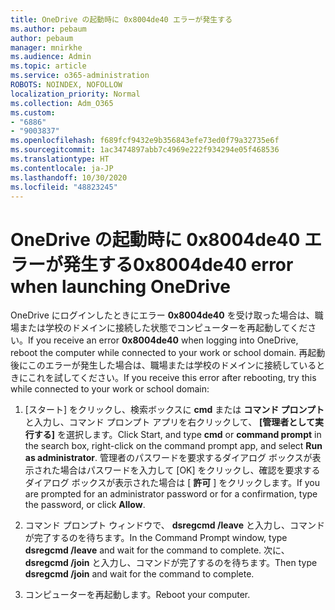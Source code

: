 ```yaml
---
title: OneDrive の起動時に 0x8004de40 エラーが発生する
ms.author: pebaum
author: pebaum
manager: mnirkhe
ms.audience: Admin
ms.topic: article
ms.service: o365-administration
ROBOTS: NOINDEX, NOFOLLOW
localization_priority: Normal
ms.collection: Adm_O365
ms.custom:
- "6886"
- "9003837"
ms.openlocfilehash: f689fcf9432e9b356843efe73ed0f79a32735e6f
ms.sourcegitcommit: 1ac3474897abb7c4969e222f934294e05f468536
ms.translationtype: HT
ms.contentlocale: ja-JP
ms.lasthandoff: 10/30/2020
ms.locfileid: "48823245"
---
```

# <a name="0x8004de40-error-when-launching-onedrive"></a><span data-ttu-id="b6faf-102">OneDrive の起動時に 0x8004de40 エラーが発生する</span><span class="sxs-lookup"><span data-stu-id="b6faf-102">0x8004de40 error when launching OneDrive</span></span>

<span data-ttu-id="b6faf-103">OneDrive にログインしたときにエラー **0x8004de40** を受け取った場合は、職場または学校のドメインに接続した状態でコンピューターを再起動してください。</span><span class="sxs-lookup"><span data-stu-id="b6faf-103">If you receive an error **0x8004de40** when  logging into OneDrive, reboot the computer while connected to your work or school domain.</span></span> <span data-ttu-id="b6faf-104">再起動後にこのエラーが発生した場合は、職場または学校のドメインに接続しているときにこれを試してください。</span><span class="sxs-lookup"><span data-stu-id="b6faf-104">If you receive this error after rebooting, try this while connected to your work or school domain:</span></span>

1. <span data-ttu-id="b6faf-105">[スタート] をクリックし、検索ボックスに **cmd** または **コマンド プロンプト** と入力し、コマンド プロンプト アプリを右クリックして、 **[管理者として実行する]** を選択します。</span><span class="sxs-lookup"><span data-stu-id="b6faf-105">Click Start, and type **cmd** or **command prompt**  in the search  box, right-click on the command prompt app, and select  **Run as administrator**.</span></span> <span data-ttu-id="b6faf-106">管理者のパスワードを要求するダイアログ ボックスが表示された場合はパスワードを入力して [OK] をクリックし、確認を要求するダイアログ ボックスが表示された場合は [ **許可** ] をクリックします。</span><span class="sxs-lookup"><span data-stu-id="b6faf-106">If you are prompted for an administrator password or for a confirmation, type the password, or click **Allow**.</span></span>  

2. <span data-ttu-id="b6faf-107">コマンド プロンプト ウィンドウで、 **dsregcmd /leave** と入力し、コマンドが完了するのを待ちます。</span><span class="sxs-lookup"><span data-stu-id="b6faf-107">In the Command Prompt window, type **dsregcmd /leave**  and wait for the command to complete.</span></span> <span data-ttu-id="b6faf-108">次に、 **dsregcmd /join** と入力し、コマンドが完了するのを待ちます。</span><span class="sxs-lookup"><span data-stu-id="b6faf-108">Then type **dsregcmd /join** and wait for the command to complete.</span></span>
3. <span data-ttu-id="b6faf-109">コンピューターを再起動します。</span><span class="sxs-lookup"><span data-stu-id="b6faf-109">Reboot your computer.</span></span>
